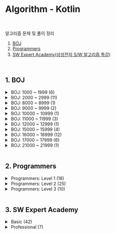 # Algorithm - Kotlin
<br/>

알고리즘 문제 및 풀이 정리<br/>


1. [BOJ](#1-boj) <br/>
2. [Programmers](#2-programmers) <br/>
3. [SW Expert Academy(삼성전자 S/W 알고리즘 특강)](#3-sw-expert-academy) <br/>


<br/>

## 1. BOJ

<details>
<summary>&nbsp;BOJ: 1000 ~ 1999 (6)</summary>
<div markdown="1">
<br/>

| 번호                                         | 제목                       | 유형       | 풀이                                    |
|--------------------------------------------|---------------------------|----------|---------------------------------------|
| [1012](https://www.acmicpc.net/problem/1012) |[유기농 배추](src/boj/dfsBfs/BOJ_1012_OrganicCabbage.kt)| BFS      |
| [1175](https://www.acmicpc.net/problem/1175) |[배달](src/boj/dfsBfs/BOJ_1175_Delivery.kt)| BFS      | [blog](https://jsl663.tistory.com/33) |
| [1260](https://www.acmicpc.net/problem/1260) |[DFS 와 BFS](src/boj/dfsBfs/BOJ_1260_DFSandBFS.kt)| DFS, BFS |
| [1385](https://www.acmicpc.net/problem/1385) |[벌집](src/boj/dfsBfs/BOJ_1385_HoneyComb.kt) | BFS | [blog](https://jsl663.tistory.com/38) |
| [1525](https://www.acmicpc.net/problem/1525) |[퍼즐](src/boj/dfsBfs/BOJ_1525_Puzzle.kt) | BFS      | [blog](https://jsl663.tistory.com/31) |
| [1913](https://www.acmicpc.net/problem/1913) |[달팽이1](src/boj/unsolved/BOJ_1913_Snail.kt)| 구현       |

</div>
</details>


<details>
<summary>&nbsp;BOJ: 2000 ~ 2999 (11)</summary>
<div markdown="1">
<br/>

| 번호                                          | 제목                                                   | 유형    | 풀이  |
|----------------------------------------------|------------------------------------------------------|-------|-----|
| [2178](https://www.acmicpc.net/problem/2178) | [미로 탐색](src/boj/dfsBfs/BOJ_2178_MazeExploration.kt)  | BFS   |
| [2210](https://www.acmicpc.net/submit/2210) | [숫자판 점프](src/boj/bruteForce/BOJ_2210_NumPadJump.kt) | 완전 탐색 |
| [2422](https://www.acmicpc.net/problem/2422) | [한윤정이 이탈리아에 가서 아이스크림을 사먹는데](src/boj/bruteForce/BOJ_2422_ItalyIcecream.kt) | 완전 탐색 |
| [2470](https://www.acmicpc.net/problem/2470) | [두 용액](src/boj/etc/BOJ_2470_TwoSolutions.kt) | 투 포인터 |
| [2529](https://www.acmicpc.net/problem/2529) | [부등호](src/boj/bruteForce/BOJ_2529_InequalitySign.kt) | 완전 탐색 |
| [2606](https://www.acmicpc.net/problem/2606) | [바이러스](src/boj/dfsBfs/BOJ_2606_Virus.kt) | BFS |
| [2667](https://www.acmicpc.net/problem/2667) | [단지 번호 붙이기](src/boj/dfsBfs/BOJ_2667_VillageNumbering.kt) | BFS |
| [2675](https://www.acmicpc.net/problem/2675) | [문자열 반복](src/boj/unsolved/BOJ_2675_StringRepetition.kt) | 구현 |
| [2745](https://www.acmicpc.net/problem/2745) | [진법 변환](src/boj/unsolved/BOJ_2745_BaseConversion.kt) | 구현 |
| [2839](https://www.acmicpc.net/problem/2839) | [설탕 배달](src/boj/dp/BOJ_2839_SugarDelivery.kt) | DP |
| [2902](https://www.acmicpc.net/problem/2902) | [KMP는 왜 KMP일까?](src/boj/etc/BOJ_2902_WhyIsKMPaKMP.kt) | 구현 |

</div>
</details>


<details>
<summary>&nbsp;BOJ: 8000 ~ 8999 (1)</summary>
<div markdown="1">
<br/>

| 번호                                          | 제목                                                   | 유형    | 풀이 |
|----------------------------------------------|------------------------------------------------------|-------|-----|
| [8111](https://www.acmicpc.net/problem/8111) | [0 과 1](src/boj/dfsBfs/BOJ_8111_ZeroAndOne.kt) | BFS |

</div>
</details>


<details>
<summary>&nbsp;BOJ: 9000 ~ 9999 (2)</summary>
<div markdown="1">
<br/>

| 번호                                          | 제목                                                   | 유형   | 풀이 |
|----------------------------------------------|------------------------------------------------------|------|-----|
| [9019](https://www.acmicpc.net/problem/9019) | [DSLR](src/boj/unsolved/BOJ_9019_DSLR.kt) | BFS  |
| [9328](https://www.acmicpc.net/problem/9328) | [열쇠](src/boj/dfsBfs/BOJ_9328_Key.kt) | BFS  |

</div>
</details>


<details>
<summary>&nbsp;BOJ: 10000 ~ 10999 (1)</summary>
<div markdown="1">
<br/>

| 번호                                          | 제목                                                   | 유형   | 풀이 |
|----------------------------------------------|------------------------------------------------------|------|-----|
| [10942](https://www.acmicpc.net/problem/10942) | [팰린드롬?](src/boj/dp/BOJ_10942_Palindrome.kt) | DP |

</div>
</details>


<details>
<summary>&nbsp;BOJ: 11000 ~ 11999 (3)</summary>
<div markdown="1">
<br/>

| 번호                                             | 제목                                                 | 유형  | 풀이 |
|------------------------------------------------|----------------------------------------------------|-----|-----|
| [11005](https://www.acmicpc.net/problem/11005) | [진법 변환2](src/boj/etc/BOJ_11005_BaseConversion2.kt) | 구현  |
| [11048](https://www.acmicpc.net/problem/11048) | [이동하기](src/boj/dp/BOJ_11048_Move.kt)               | DP  |
| [11060](https://www.acmicpc.net/problem/11060) | [점프 점프](src/boj/dp/BOJ_11060_JumpJump.kt)          | DP  |

</div>
</details>


<details>
<summary>&nbsp;BOJ: 12000 ~ 12999 (1)</summary>
<div markdown="1">
<br/>

| 번호                                             | 제목                                                   | 유형    | 풀이 |
|------------------------------------------------|------------------------------------------------------|-------|-----|
| [12851](https://www.acmicpc.net/problem/12851) | [숨바꼭질 2](src/boj/dfsBfs/BOJ_12851_HideAndSeek2.kt) | BFS |

</div>
</details>


<details>
<summary>&nbsp;BOJ: 15000 ~ 15999 (4)</summary>
<div markdown="1">
<br/>

| 번호                                             | 제목                                                   | 유형    | 풀이 |
|------------------------------------------------|------------------------------------------------------|-------|-----|
| [15558](https://www.acmicpc.net/problem/15558) | [점프 게임](src/boj/dfsBfs/BOJ_15558_JumpGame.kt) | BFS |
| [15653](https://www.acmicpc.net/problem/15653) | [구슬 탈출 4](src/boj/dfsBfs/BOJ_15653_MarbleEscape4.kt) | BFS | [blog](https://jsl663.tistory.com/33) |
| [15683](https://www.acmicpc.net/problem/15683) | [감시](src/boj/bruteForce/BOJ_15683_Serveillance.kt) | 완전 탐색 |
| [15686](https://www.acmicpc.net/problem/15686) | [치킨 배달](src/boj/bruteForce/BOJ_15686_ChickenDelivery.kt) | 완전 탐색 |

</div>
</details>


<details>
<summary>&nbsp;BOJ: 16000 ~ 16999 (12)</summary>
<div markdown="1">
<br/>

| 번호                                             | 제목                                                   | 유형    | 풀이                                     |
|------------------------------------------------|------------------------------------------------------|-------|----------------------------------------|
| [16637](https://www.acmicpc.net/problem/16637) | [괄호 추가하기](src/boj/bruteForce/BOJ_16637_AddParentheses.kt) | 완전 탐색 |
| [16920](https://www.acmicpc.net/problem/16920) | [확장 게임](src/boj/dfsBfs/BOJ_16920_ExpansionGame.kt) | BFS | [blog](https://jsl663.tistory.com/35)  |
| [16922](https://www.acmicpc.net/problem/16922) | [로마 숫자 만들기](src/boj/bruteForce/BOJ_16922_MakingRomanNumerals.kt) | 완전 탐색 |
| [16924](https://www.acmicpc.net/problem/16924) | [십자가 찾기](src/boj/bruteForce/BOJ_16924_FindCross.kt) | 완전 탐색 |
| [16936](https://www.acmicpc.net/problem/16936) | [나3곱2](src/boj/bruteForce/BOJ_16936_Division3Multiplication2.kt) | 완전 탐색 |
| [16937](https://www.acmicpc.net/problem/16937) | [두 스티커](src/boj/bruteForce/BOJ_16937_TwoStickers.kt) | 완전 탐색 |
| [16938](https://www.acmicpc.net/problem/16938) | [캠프 준비](src/boj/bruteForce/BOJ_16938_CampReady.kt) | 완전 탐색 |
| [16943](https://www.acmicpc.net/problem/16943) | [숫자 재배치](src/boj/bruteForce/BOJ_16943_NumberReplacement.kt) | 완전 탐색 |
| [16959](https://www.acmicpc.net/problem/16959) | [체스판 여행 1](src/boj/dfsBfs/BOJ_16959_ChessboardTravel1.kt) | BFS | [blog](https://jsl663.tistory.com/40)  |
| [16968](https://www.acmicpc.net/problem/16968) | [차량 번호판1](src/boj/bruteForce/BOJ_16968_LicensePlate1.kt) | 완전 탐색 |
| [16971](https://www.acmicpc.net/problem/16917) | [양념 반 후라이드 반](src/boj/bruteForce/BOJ_16971_HalfSeasonedHalfFried.kt) | 완전 탐색 |
| [16973](https://www.acmicpc.net/problem/16973) | [직사각형 탈출](src/boj/dfsBfs/BOJ_16973_RectangleEscape.kt) | BFS |

</div>
</details>


<details>
<summary>&nbsp;BOJ: 17000 ~ 17999 (6)</summary>
<div markdown="1">
<br/>

| 번호                                             | 제목                                                   | 유형    | 풀이  |
|------------------------------------------------|------------------------------------------------------|-------|-----|
| [17088](https://www.acmicpc.net/problem/17088) | [등차수열 변환](src/boj/bruteForce/BOJ_17088_ArithmeticSequenceTransform.kt) | 완전 탐색 |
| [17089](https://www.acmicpc.net/problem/17089) | [세 친구](src/boj/bruteForce/BOJ_17089_ThreeFriends.kt) | 완전 탐색 |
| [17071](https://www.acmicpc.net/problem/17071) | [숨바꼭질 5](src/boj/dfsBfs/BOJ_17071_HideAndSeek5.kt) | BFS   | [blog](https://jsl663.tistory.com/32) |
| [17135](https://www.acmicpc.net/problem/17135) | [캐슬 디펜스](src/boj/bruteForce/BOJ_17135_CastleDefense.kt) | 완전 탐색 |
| [17281](https://www.acmicpc.net/problem/17281) | [야구](src/boj/bruteForce/BOJ_17281_Baseball.kt) | 완전 탐색 |
| [17406](https://www.acmicpc.net/problem/17406) | [배열 돌리기4](src/boj/bruteForce/BOJ_17406_ArrayRotation4.kt) | 완전 탐색 |

</div>
</details>


<details>
<summary>&nbsp;BOJ: 21000 ~ 21999 (1)</summary>
<div markdown="1">
<br/>

| 번호                                             | 제목                                                   | 유형    | 풀이  |
|------------------------------------------------|------------------------------------------------------|-------|-----|
| [21921](https://www.acmicpc.net/problem/21921) | [블로그](src/boj/etc/BOJ_21921_Blog.kt) | 슬라이딩 윈도우 |

</div>
</details>


<br/>

## 2. Programmers

<details>
<summary>&nbsp;Programmers: Level 1 (18)</summary>
<div markdown="1">
<br/>

|  레벨  |제목|유형|
|:----:|----|----|
|  1   |[없는 숫자 더하기](src/programmers/practice/level1/AddMissingNumbers.kt)|
|  1   |[음양 더하기](src/programmers/practice/level1/AddNegativePositiveNumbers.kt)|
|  1   |[부족한 금액 계산하기](src/programmers/practice/level1/CalculateShortfall.kt)|
|  1   |[크레인 인형뽑기 게임](src/programmers/practice/level1/CranePuppetGame.kt)|
|  1   |[내적(Dot product)](src/programmers/practice/level1/DotProduct.kt)|
|  1   |[실패율](src/programmers/practice/level1/FailureRate.kt)|
|  1   |[나머지가 1이 되는 수 찾기](src/programmers/practice/level1/FindRemainderOne.kt)|
|  1   |[신고 결과 받기](src/programmers/practice/level1/GetReportResults.kt)|
|  1   |[체육복](src/programmers/practice/level1/GymSuit.kt)|
|  1   |[K번째 수](src/programmers/practice/level1/KthNumber.kt)|
|  1   |[로또](src/programmers/practice/level1/Lotto.kt)|
|  1   |[최소 직사각형](src/programmers/practice/level1/MinRectangle.kt)|
|  1   |[모의고사](src/programmers/practice/level1/MockExam.kt)|
|  1   |[약수의 갯수와 덧셈](src/programmers/practice/level1/NumberOfDivisorsAndAddition.kt)|
|  1   |[두 개 뽑아서 더하기](src/programmers/practice/level1/TakeTwoNumbersAndSums.kt)|
|  1   |[3진법 뒤집기](src/programmers/practice/level1/TernaryReversed.kt)|
|  1   |[2016년](src/programmers/practice/level1/Year2016.kt)|

</div>
</details>


<details>
<summary>&nbsp;Programmers: Level 2 (25)</summary>
<div markdown="1">
<br/>

|레벨|제목|유형|
|:----:|----|----|
|  2   |[양궁 대회](src/programmers/practice/level2/ArcheryCompetition.kt)|
|  2   |[카펫](src/programmers/practice/level2/Carpet.kt)|
|  2   |[거리두기 확인하](src/programmers/practice/level2/CheckSocialDistancing.kt)|
|  2   |[배달](src/programmers/practice/level2/Delivery.kt)|
|  2   |[위장](src/programmers/practice/level2/DisGuise.kt)|
|  2   |[피로도](src/programmers/practice/level2/FatigueLevel.kt)|
|  2   |[소수 찾기](src/programmers/practice/level2/FindPrimeNumber.kt)|
|  2   |[기능 개발](src/programmers/practice/level2/FunctionDevelopment.kt)|
|  2   |[H-Index](src/programmers/practice/level2/H_Index.kt)|
|  2   |[조이스틱](src/programmers/practice/level2/JoyStick.kt)|
|  2   |[K진수에서 소수 갯수 구하기](src/programmers/practice/level2/KdecimalPrimeNumber.kt)|
|  2   |[가장 큰 수](src/programmers/practice/level2/LargestNumber.kt)|
|  2   |[빛의 경로 싸이클](src/programmers/practice/level2/LightPathCycle.kt)|
|  2   |[행렬 테두리 회전하기](src/programmers/practice/level2/MatrixEdgeRotation.kt)|
|  2   |[수식 최대화](src/programmers/practice/level2/MaximizeFormulas.kt)|
|  2   |[괄호 변환](src/programmers/practice/level2/ParenthesisConversion.kt)|
|  2   |[주차 요금 계산](src/programmers/practice/level2/ParkingFeeCalculation.kt)|
|  2   |[멀쩡한 사각형](src/programmers/practice/level2/PlainSquare.kt)|
|  2   |[프린터](src/programmers/practice/level2/Printer.kt)|
|  2   |[괄호 회전하기](src/programmers/practice/level2/RotateParentheses.kt)|
|  2   |[문자열 압축](src/programmers/practice/level2/StringZip.kt)|
|  2   |[타겟 넘버](src/programmers/practice/level2/TargetNumber.kt)|
|  2   |[삼각 달팽이](src/programmers/practice/level2/TriangleSnail.kt)|
|  2   |[다리를 지나는 트럭](src/programmers/practice/level2/TrucksCrossingBridge.kt)|
|  2   |[튜플](src/programmers/practice/level2/Tuple.kt)|

</div>
</details>


<details>
<summary>&nbsp;Programmers: Level 3 (10)</summary>
<div markdown="1">
<br/>

|  레벨  |제목|유형|
|:----:|----|----|
|  3   |[베스트 앨범](src/programmers/practice/level3/BestAlbum.kt)|
|  3   |[섬 연결하기](src/programmers/practice/level3/ConnectingIslands.kt)|
|  3   |[디스크 컨트롤러](src/programmers/practice/level3/DiskController.kt)|
|  3   |[이중 우선순위 큐](src/programmers/practice/level3/DualPriorityQueue.kt)|
|  3   |[가장 먼 노드](src/programmers/practice/level3/FarthestNode.kt)|
|  3   |[입국 심사](src/programmers/practice/level3/Immigration.kt)|
|  3   |[네트워크](src/programmers/practice/level3/Network.kt)|
|  3   |[양과 늑대](src/programmers/practice/level3/SheepAndWolf.kt)|
|  3   |[여행 경로](src/programmers/practice/level3/TravelRoute.kt)|
|  3   |[단어 변환](src/programmers/practice/level3/WordConversion.kt)|

</div>
</details>


<br/>

## 3. SW Expert Academy


<details>
<summary>&nbsp;Basic (42)</summary>
<div markdown="1">
<br/>

| 순서  | 제목                                                                                                    | 유형           |
|:---:|-------------------------------------------------------------------------------------------------------|--------------|
|  1  | [새로운 불면증 치료법](src/swExpertAcademy/basicLearning/SWEA_P01.java)                                        | 비트 연산        |
|  2  | [이진수 표현](src/swExpertAcademy/basicLearning/SWEA_P02.java)                                             | 비트 연산        |
|  3  | [동아리실 관리하기](src/swExpertAcademy/basicLearning/SWEA_P03.java)                                          | 비트 연산        |
|  4  | [기초 Single Linked List 연습](src/swExpertAcademy/basicLearning/SWEA_P04.java)                           | 연결 리스트       |
|  5  | [기초 Double Linked List 연습](src/swExpertAcademy/basicLearning/SWEA_P05.java)                           | 연결 리스트       |
|  6  | [암호문3](src/swExpertAcademy/basicLearning/SWEA_P05.java)                                               | 연결 리스트       |
|  7  | -                                                                                                     |              |
|  8  | [수열 편집](src/swExpertAcademy/basicLearning/SWEA_P08.java)                                              | 연결 리스트       |
|  9  | [중위 순회](src/swExpertAcademy/basicLearning/SWEA_P09.java)                                              | 트리           |
| 10  | [사칙연산 유효성 검사](src/swExpertAcademy/basicLearning/SWEA_P10.java)                                        | 트리           |
| 11  | [사칙연산](src/swExpertAcademy/basicLearning/SWEA_P11.java)                                               | 트리           |
| 12  | [공통조상](src/swExpertAcademy/basicLearning/SWEA_P12.java)                                               | 트리           |
| 13  | [Directory](src/swExpertAcademy/basicLearning/SWEA_P13.java)                                          | 트리           |
| 14  | [기초 DFS 연습](src/swExpertAcademy/basicLearning/SWEA_P14.java)                                          | 그래프          |
| 15  | [기초 BFS 연습](src/swExpertAcademy/basicLearning/SWEA_P15.java)                                          | 그래프          |
| 16  | [프로세서 연결하기](src/swExpertAcademy/basicLearning/SWEA_P16.java)                                          | 그래프          |
| 17  | [파핑파핑 지뢰찾기](src/swExpertAcademy/basicLearning/SWEA_P17.java)                                          | 그래프          |
| 18  | [영준이의 진짜 BFS](src/swExpertAcademy/basicLearning/SWEA_P18.java)                                        | 그래프          |
| 19  | [최장 공통 부분 수열](src/swExpertAcademy/basicLearning/SWEA_P19.java)                                        | DP           |
| 20  | [0/1 Knapsack](src/swExpertAcademy/basicLearning/SWEA_P20.java)                                       | DP           |
| 21  | [스팟마트](src/swExpertAcademy/basicLearning/SWEA_P21.java)                                               | DP           |
| 22  | [쉬운 거스름돈](src/swExpertAcademy/basicLearning/SWEA_P22.java)                                            | 그리디          |
| 23  | [자기 방으로 돌아가기](src/swExpertAcademy/basicLearning/SWEA_P23.java)                                        | 그리디          |
| 24  | [최대 상금](src/swExpertAcademy/basicLearning/SWEA_P24.java)                                              | 그리디          |
| 25  | [문자열 교집합](src/swExpertAcademy/basicLearning/SWEA_P25.java)                                            | 해시           |
| 26  | [[Pro] 단어가 등장하는 횟수](src/swExpertAcademy/basicLearning/SWEA_P26.java)                                  | 해시           |
| 27  | [은기의 아주 큰 그림](src/swExpertAcademy/basicLearning/SWEA_P27.java)                                        | 해시           |
| 28  | [연락처 Database](src/swExpertAcademy/basicLearning/SWEA_P28.java)                                       | 해시           |
| 29  | [메일 서버](src/swExpertAcademy/basicLearning/SWEA_P29.java)                                              | 해시           |
| 30  | [문자열 암호화](src/swExpertAcademy/basicLearning/SWEA_P30.java)                                            | 해시           |
| 31  | [기초 Partial Sort 연습](src/swExpertAcademy/basicLearning/userSolution/SWEA_P31_UserSolution.java)       | 힙            |
| 32  | [힙](src/swExpertAcademy/basicLearning/SWEA_P32.java)                                                  | 힙            |
| 33  | [보급로](src/swExpertAcademy/basicLearning/SWEA_P33.java)                                                | 힙            |
| 34  | [중간값 구하기](src/swExpertAcademy/basicLearning/userSolution/SWEA_P34_UserSolution.java)                  | 힙            |
| 35  | [수 만들기](src/swExpertAcademy/basicLearning/userSolution/SWEA_P35_UserSolution.java)                    | 힙            |
| 36  | [Social Media](src/swExpertAcademy/basicLearning/userSolution/SWEA_P36_UserSolution.java)             | 힙            |
| 37  | [염라대왕의 이름 정렬](src/swExpertAcademy/basicLearning/userSolution/SWEA_P37_UserSolution.java)              | 분할정복         |
| 38  | [사탕 분배](src/swExpertAcademy/basicLearning/userSolution/SWEA_P38_UserSolution.java)                    | 분할정복         |
| 39  | [[Pro] Inversion Counting](src/swExpertAcademy/basicLearning/userSolution/SWEA_P39_UserSolution.java) | 분할정복         |
| 40  | [영어 공부](src/swExpertAcademy/basicLearning/userSolution/SWEA_P40_UserSolution.java)                    | 이분 탐색        |
| 41  | [촛불 이벤트](src/swExpertAcademy/basicLearning/userSolution/SWEA_P41_UserSolution.java)                   | 이분 탐색        |
| 42  | [사탕 가방](src/swExpertAcademy/basicLearning/userSolution/SWEA_P42_UserSolution.java)                    | 이분 탐색        |
| 43  | [광고 시간 정하기](src/swExpertAcademy/basicLearning/SWEA_P43.java)                                          | 이분 탐색        |


</div>
</details>


<details>
<summary>&nbsp;Professional (7)</summary>
<div markdown="1">
<br/>

| 순서  | 제목                                                                                     | 유형                   |
|:---:|----------------------------------------------------------------------------------------|----------------------|
|  1  | [[Pro] 병사 관리](src/swExpertAcademy/practicalTraining/SWEA_PRO_P01_UserSolution.java)    | 원형 더블 연결 리스트         |
|  2  | [[Pro] 긴 사다리 게임](src/swExpertAcademy/practicalTraining/SWEA_PRO_P02_UserSolution.java) | 트리                   |
|  3  | [[Pro] 메모리 시스템](src/swExpertAcademy/practicalTraining/SWEA_PRO_P03_UserSolution.java)  | 트리                   |
|  4  | [[Pro] 계산 게임](src/swExpertAcademy/practicalTraining/SWEA_PRO_P04_UserSolution.java)    | Hash, Sliding Window |
|  5  | [[Pro] 섬 지키기](src/swExpertAcademy/practicalTraining/SWEA_PRO_P05_UserSolution.java)    | 배열, Hash, BFS, DP    |
|  6  | [[Pro] 가게 관리](src/swExpertAcademy/practicalTraining/SWEA_PRO_P06_UserSolution.java)    | HashMap, AVL Tree    |
|  7  | [[Pro] 우주자원개발](src/swExpertAcademy/practicalTraining/SWEA_PRO_P07_UserSolution.java)   | 트라이, 정렬              |


</div>
</details>